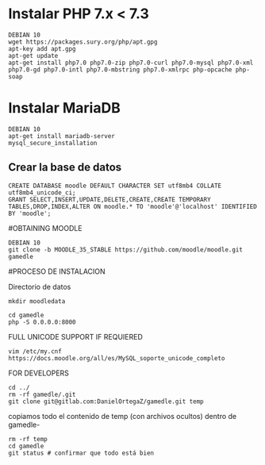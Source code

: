 # Instalar PHP 7.x < 7.3

    DEBIAN 10
    wget https://packages.sury.org/php/apt.gpg
    apt-key add apt.gpg
    apt-get update
    apt-get install php7.0 php7.0-zip php7.0-curl php7.0-mysql php7.0-xml php7.0-gd php7.0-intl php7.0-mbstring php7.0-xmlrpc php-opcache php-soap

# Instalar MariaDB

    DEBIAN 10
    apt-get install mariadb-server
    mysql_secure_installation

## Crear la base de datos

    CREATE DATABASE moodle DEFAULT CHARACTER SET utf8mb4 COLLATE utf8mb4_unicode_ci;
    GRANT SELECT,INSERT,UPDATE,DELETE,CREATE,CREATE TEMPORARY TABLES,DROP,INDEX,ALTER ON moodle.* TO 'moodle'@'localhost' IDENTIFIED BY 'moodle';

#OBTAINING MOODLE

    DEBIAN 10
    git clone -b MOODLE_35_STABLE https://github.com/moodle/moodle.git gamedle

#PROCESO DE INSTALACION

Directorio de datos

    mkdir moodledata

    cd gamedle
    php -S 0.0.0.0:8000

FULL UNICODE SUPPORT IF REQUIERED

    vim /etc/my.cnf
    https://docs.moodle.org/all/es/MySQL_soporte_unicode_completo

FOR DEVELOPERS

    cd ../
    rm -rf gamedle/.git
    git clone git@gitlab.com:DanielOrtegaZ/gamedle.git temp

copiamos todo el contenido de temp (con archivos ocultos) dentro de gamedle-

    rm -rf temp
    cd gamedle
    git status # confirmar que todo está bien


